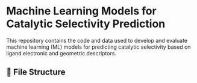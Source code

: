 # Machine Learning Models for Catalytic Selectivity Prediction

This repository contains the code and data used to develop and evaluate machine learning (ML) models for predicting catalytic selectivity based on ligand electronic and geometric descriptors.

## 📂 File Structure


